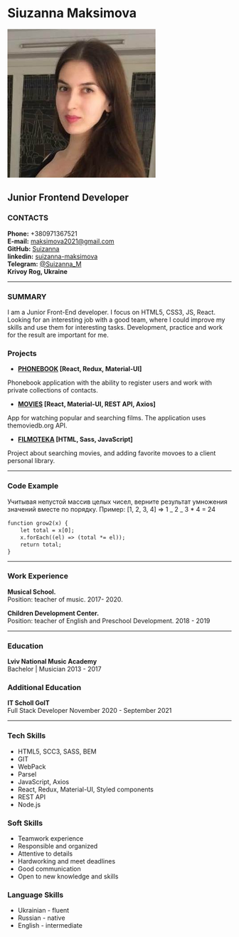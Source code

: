 # Siuzanna Maksimova

![photo](https://github.com/Suizanna/CV/blob/main/img/photo.JPG)

## Junior Frontend Developer

### CONTACTS

**Phone:** +380971367521<br>
**E-mail:** [maksimova2021@gmail.com](maksimova2021@gmail.com)<br>
**GitHub:** [Suizanna](https://github.com/Suizanna)<br>
**linkedin:** [suizanna-maksimova](linkedin.com/in/suizanna-maksimova)<br>
**Telegram:** [@Suizanna_M](https://t.me/Suizanna_M)<br>
**Krivoy Rog, Ukraine**

---

### SUMMARY

I am a Junior Front-End developer. I focus on HTML5,
CSS3, JS, React. Looking for an interesting job with a good team,
where I could improve my skills and use them for interesting tasks. Development, practice and work for the result are important for me.

### Projects

- **[PHONEBOOK](https://netlify-phonebook.netlify.app/) [React, Redux, Material-UI]**

Phonebook application with the ability to register
users and work with private collections of
contacts.

- **[MOVIES](https://sm-netlify-movies.netlify.app/) [React, Material-UI, REST API, Axios]**

App for watching popular and searching films. The
application uses themoviedb.org API.

- **[FILMOTEKA](https://suizanna.github.io/dream-film/) [HTML, Sass, JavaScript]**

Project about searching movies, and adding favorite movoes to a client personal library.

---

### Code Example

Учитывая непустой массив целых чисел, верните результат умножения значений вместе по порядку. Пример:
[1, 2, 3, 4] => 1 _ 2 _ 3 \* 4 = 24

```
function grow2(x) {
    let total = x[0];
    x.forEach((el) => (total *= el));
    return total;
}
```

---

### Work Experience

**Musical School.**<br>
Position: teacher of music.
2017- 2020.

**Children Development Center.**<br>
Position: teacher of English and Preschool Development.
2018 - 2019

---

### Education

**Lviv National Music Academy**<br />
Bachelor | Musician 2013 - 2017

### Additional Education

**IT Scholl GoIT**<br />
Full Stack Developer November 2020 - September 2021

---

### Tech Skills

- HTML5, SCC3, SASS, BEM
- GIT
- WebPack
- Parsel
- JavaScript, Axios
- React, Redux, Material-UI, Styled components
- REST API
- Node.js

### Soft Skills

- Teamwork experience
- Responsible and organized
- Attentive to details
- Hardworking and meet deadlines
- Good communication
- Open to new knowledge and skills

### Language Skills

- Ukrainian - fluent<br />
- Russian - native<br />
- English - intermediate
